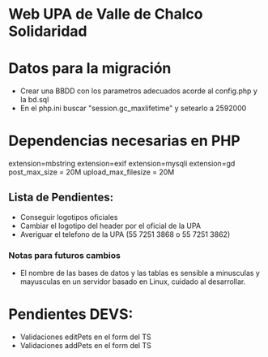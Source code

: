 # Web UPA de Valle de Chalco Solidaridad

# Datos para la migración
* Crear una BBDD con los parametros adecuados acorde al config.php y la bd.sql
* En el php.ini buscar "session.gc_maxlifetime" y setearlo a 2592000

# Dependencias necesarias en PHP
extension=mbstring
extension=exif
extension=mysqli
extension=gd
post_max_size = 20M
upload_max_filesize = 20M

## Lista de Pendientes:
* Conseguir logotipos oficiales
* Cambiar el logotipo del header por el oficial de la UPA
* Averiguar el telefono de la UPA (55 7251 3868 o 55 7251 3862)

### Notas para futuros cambios
* El nombre de las bases de datos y las tablas es sensible a minusculas y mayusculas en un servidor basado en Linux, cuidado al desarrollar.


# Pendientes DEVS:
* Validaciones editPets en el form del TS
* Validaciones addPets en el form del TS
